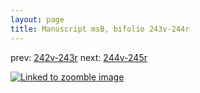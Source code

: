 ```yaml
---
layout: page
title: Manuscript msB, bifolio 243v-244r
---
```


prev: [242v-243r](../242v-243r/) next: [244v-245r](../244v-245r/)



[![Linked to zoomble image](http://www.homermultitext.org/iipsrv?IIIF=/project/homer/pyramidal/deepzoom/hmt/vbbifolio/v1/vb_243v_244r.tif/full/2000,/0/default.jpg)](http://www.homermultitext.org/ict2/?urn=urn:cite2:hmt:vbbifolio.v1:vb_243v_244r)

